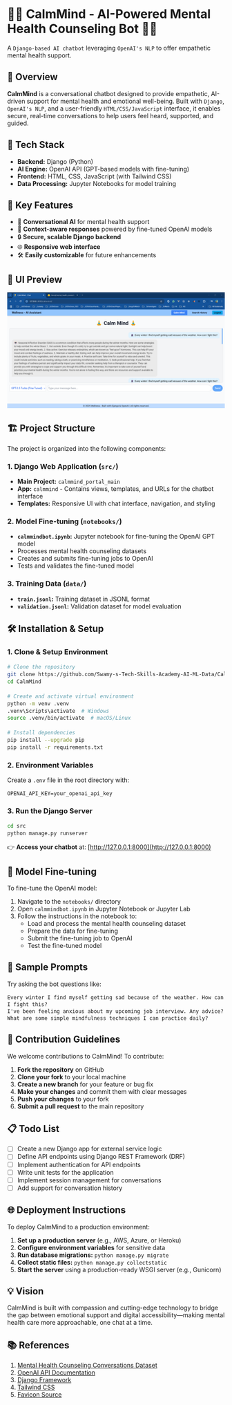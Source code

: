 # 🧘‍♂️ CalmMind - AI-Powered Mental Health Counseling Bot 🧘‍♂️

A `Django-based AI chatbot` leveraging `OpenAI's NLP` to offer empathetic mental health support.

## 🌟 Overview

**CalmMind** is a conversational chatbot designed to provide empathetic, AI-driven support for mental health and emotional well-being. Built with `Django`, `OpenAI's NLP`, and a user-friendly `HTML/CSS/JavaScript` interface, it enables secure, real-time conversations to help users feel heard, supported, and guided.

## 🔧 Tech Stack

- **Backend:** Django (Python)
- **AI Engine:** OpenAI API (GPT-based models with fine-tuning)
- **Frontend:** HTML, CSS, JavaScript (with Tailwind CSS)
- **Data Processing:** Jupyter Notebooks for model training

## 🚀 Key Features

- 💬 **Conversational AI** for mental health support
- 🧠 **Context-aware responses** powered by fine-tuned OpenAI models
- 🔒 **Secure, scalable Django backend**
- 🌐 **Responsive web interface**
- 🛠️ **Easily customizable** for future enhancements

## 🎨 UI Preview

![UI First Look](./docs/images/UIFirstLook.PNG)

## 🏗️ Project Structure

The project is organized into the following components:

### 1. Django Web Application (`src/`)

- **Main Project:** `calmmind_portal_main`
- **App:** `calmmind` - Contains views, templates, and URLs for the chatbot interface
- **Templates:** Responsive UI with chat interface, navigation, and styling

### 2. Model Fine-tuning (`notebooks/`)

- **`calmmindbot.ipynb`:** Jupyter notebook for fine-tuning the OpenAI GPT model
- Processes mental health counseling datasets
- Creates and submits fine-tuning jobs to OpenAI
- Tests and validates the fine-tuned model

### 3. Training Data (`data/`)

- **`train.jsonl`:** Training dataset in JSONL format
- **`validation.jsonl`:** Validation dataset for model evaluation

## 🛠️ Installation & Setup

### 1. Clone & Setup Environment

```bash
# Clone the repository
git clone https://github.com/Swamy-s-Tech-Skills-Academy-AI-ML-Data/CalmMind.git
cd CalmMind

# Create and activate virtual environment
python -m venv .venv
.venv\Scripts\activate  # Windows
source .venv/bin/activate  # macOS/Linux

# Install dependencies
pip install --upgrade pip
pip install -r requirements.txt
```

### 2. Environment Variables

Create a `.env` file in the root directory with:

```text
OPENAI_API_KEY=your_openai_api_key
```

### 3. Run the Django Server

```bash
cd src
python manage.py runserver
```

👉 **Access your chatbot** at: [http://127.0.0.1:8000](http://127.0.0.1:8000)

## 🧠 Model Fine-tuning

To fine-tune the OpenAI model:

1. Navigate to the `notebooks/` directory
2. Open `calmmindbot.ipynb` in Jupyter Notebook or Jupyter Lab
3. Follow the instructions in the notebook to:
   - Load and process the mental health counseling dataset
   - Prepare the data for fine-tuning
   - Submit the fine-tuning job to OpenAI
   - Test the fine-tuned model

## 📝 Sample Prompts

Try asking the bot questions like:

```
Every winter I find myself getting sad because of the weather. How can I fight this?
I've been feeling anxious about my upcoming job interview. Any advice?
What are some simple mindfulness techniques I can practice daily?
```

## 🤝 Contribution Guidelines

We welcome contributions to CalmMind! To contribute:

1. **Fork the repository** on GitHub
2. **Clone your fork** to your local machine
3. **Create a new branch** for your feature or bug fix
4. **Make your changes** and commit them with clear messages
5. **Push your changes** to your fork
6. **Submit a pull request** to the main repository

## 📋 Todo List

- [ ] Create a new Django app for external service logic
- [ ] Define API endpoints using Django REST Framework (DRF)
- [ ] Implement authentication for API endpoints
- [ ] Write unit tests for the application
- [ ] Implement session management for conversations
- [ ] Add support for conversation history

## 🌐 Deployment Instructions

To deploy CalmMind to a production environment:

1. **Set up a production server** (e.g., AWS, Azure, or Heroku)
2. **Configure environment variables** for sensitive data
3. **Run database migrations:** `python manage.py migrate`
4. **Collect static files:** `python manage.py collectstatic`
5. **Start the server** using a production-ready WSGI server (e.g., Gunicorn)

## 💡 Vision

CalmMind is built with compassion and cutting-edge technology to bridge the gap between emotional support and digital accessibility—making mental health care more approachable, one chat at a time.

## 📚 References

1. [Mental Health Counseling Conversations Dataset](https://huggingface.co/datasets/Amod/mental_health_counseling_conversations)
2. [OpenAI API Documentation](https://platform.openai.com/docs/api-reference/chat/create)
3. [Django Framework](https://www.djangoproject.com/)
4. [Tailwind CSS](https://tailwindcss.com/docs/installation)
5. [Favicon Source](https://favicon.io/emoji-favicons/)

